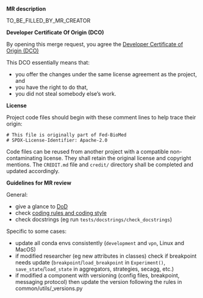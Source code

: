 **MR description**

TO_BE_FILLED_BY_MR_CREATOR

**Developer Certificate Of Origin (DCO)**

By opening this merge request, you agree the
[Developer Certificate of Origin (DCO)](https://gitlab.inria.fr/fedbiomed/fedbiomed/-/blob/develop/CONTRIBUTING.md#fed-biomed-developer-certificate-of-origin-dco)

This DCO essentially means that:

- you offer the changes under the same license agreement as the project, and
- you have the right to do that,
- you did not steal somebody else’s work.

**License**

Project code files should begin with these comment lines to help trace their origin:
```
# This file is originally part of Fed-BioMed
# SPDX-License-Identifier: Apache-2.0
```

Code files can be reused from another project with a compatible non-contaminating license.
They shall retain the original license and copyright mentions.
The `CREDIT.md` file and `credit/` directory shall be completed and updated accordingly.


**Guidelines for MR review**

General:

* give a glance to [DoD](http://fedbiomed.org/latest/developer/Fed-BioMed_DoD.pdf)
* check [coding rules and coding style](http://fedbiomed.org/latest/developer/usage_and_tools/#coding-style)
* check docstrings (eg run `tests/docstrings/check_docstrings`)

Specific to some cases:

* update all conda envs consistently (`development` and `vpn`, Linux and MacOS)
* if modified researcher (eg new attributes in classes) check if breakpoint needs update (`breakpoint`/`load_breakpoint` in `Experiment()`, `save_state`/`load_state` in aggregators, strategies, secagg, etc.)
* if modified a component with versioning (config files, breakpoint, messaging protocol) then update the version following the rules in common/utils/_versions.py
